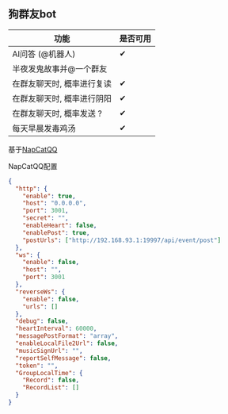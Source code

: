 
## 狗群友bot



| 功能             | 是否可用 |
|----------------| -------- |
| AI问答 (@机器人)    | ✔        |
| 半夜发鬼故事并@一个群友   |          |
| 在群友聊天时, 概率进行复读 |    ✔      |
| 在群友聊天时, 概率进行阴阳 |    ✔      |
| 在群友聊天时, 概率发送 ? |     ✔     |
| 每天早晨发毒鸡汤       |     ✔     |

基于[NapCatQQ](https://github.com/NapNeko/NapCatQQ)

NapCatQQ配置

```json
{
  "http": {
    "enable": true,
    "host": "0.0.0.0",
    "port": 3001,
    "secret": "",
    "enableHeart": false,
    "enablePost": true,
    "postUrls": ["http://192.168.93.1:19997/api/event/post"]
  },
  "ws": {
    "enable": false,
    "host": "",
    "port": 3001
  },
  "reverseWs": {
    "enable": false,
    "urls": []
  },
  "debug": false,
  "heartInterval": 60000,
  "messagePostFormat": "array",
  "enableLocalFile2Url": false,
  "musicSignUrl": "",
  "reportSelfMessage": false,
  "token": "",
  "GroupLocalTime": {
    "Record": false,
    "RecordList": []
  }
}

```